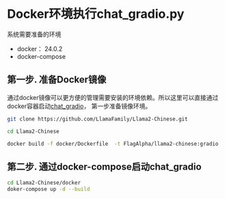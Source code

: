 #  Docker环境执行chat_gradio.py

系统需要准备的环境

+ docker： 24.0.2
+ docker-compose

## 第一步. 准备Docker镜像

通过docker镜像可以更方便的管理需要安装的环境依赖。所以这里可以直接通过docker容器启动[chat_gradio](../examples/chat_gradio.py)， 第一步准备镜像环境。

```bash
git clone https://github.com/LlamaFamily/Llama2-Chinese.git

cd Llama2-Chinese

docker build -f docker/Dockerfile  -t FlagAlpha/llama2-chinese:gradio .
```

## 第二步. 通过docker-compose启动chat_gradio


```bash
cd Llama2-Chinese/docker
doker-compose up -d --build
```